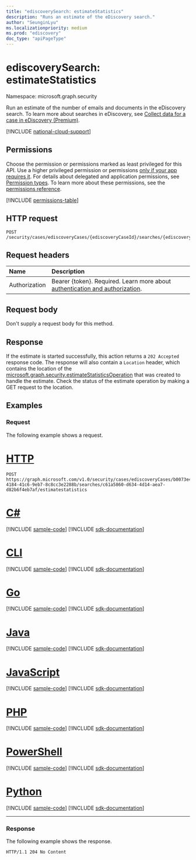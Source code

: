 ```yaml
---
title: "ediscoverySearch: estimateStatistics"
description: "Runs an estimate of the eDiscovery search."
author: "SeunginLyu"
ms.localizationpriority: medium
ms.prod: "ediscovery"
doc_type: "apiPageType"
---
```


# ediscoverySearch: estimateStatistics
Namespace: microsoft.graph.security

Run an estimate of the number of emails and documents in the eDiscovery search. To learn more about searches in eDiscovery, see [Collect data for a case in eDiscovery (Premium)](/microsoft-365/compliance/collecting-data-for-ediscovery).


[!INCLUDE [national-cloud-support](../../includes/global-us.md)]

## Permissions
Choose the permission or permissions marked as least privileged for this API. Use a higher privileged permission or permissions [only if your app requires it](/graph/permissions-overview#best-practices-for-using-microsoft-graph-permissions). For details about delegated and application permissions, see [Permission types](/graph/permissions-overview#permission-types). To learn more about these permissions, see the [permissions reference](/graph/permissions-reference).

<!-- { "blockType": "permissions", "name": "security_ediscoverysearch_estimatestatistics" } -->
[!INCLUDE [permissions-table](../includes/permissions/security-ediscoverysearch-estimatestatistics-permissions.md)]

## HTTP request

<!-- {
  "blockType": "ignored"
}
-->
``` http
POST /security/cases/ediscoveryCases/{ediscoveryCaseId}/searches/{ediscoverySearchId}/estimateStatistics
```

## Request headers
|Name|Description|
|:---|:---|
|Authorization|Bearer {token}. Required. Learn more about [authentication and authorization](/graph/auth/auth-concepts).|

## Request body
Don't supply a request body for this method.

## Response

If the estimate is started successfully, this action returns a `202 Accepted` response code.
The response will also contain a `Location` header, which contains the location of the [microsoft.graph.security.estimateStatisticsOperation](../resources/security-ediscoveryestimateoperation.md) that was created to handle the estimate. Check the status of the estimate operation by making a GET request to the location.

## Examples

### Request
The following example shows a request.

# [HTTP](#tab/http)
<!-- {
  "blockType": "request",
  "name": "ediscoverysearchthis.estimatestatistics"
}
-->
``` http
POST https://graph.microsoft.com/v1.0/security/cases/ediscoveryCases/b0073e4e-4184-41c6-9eb7-8c8cc3e2288b/searches/c61a5860-d634-4d14-aea7-d82b6f4eb7af/estimatestatistics
```

# [C#](#tab/csharp)
[!INCLUDE [sample-code](../includes/snippets/csharp/ediscoverysearchthisestimatestatistics-csharp-snippets.md)]
[!INCLUDE [sdk-documentation](../includes/snippets/snippets-sdk-documentation-link.md)]

# [CLI](#tab/cli)
[!INCLUDE [sample-code](../includes/snippets/cli/ediscoverysearchthisestimatestatistics-cli-snippets.md)]
[!INCLUDE [sdk-documentation](../includes/snippets/snippets-sdk-documentation-link.md)]

# [Go](#tab/go)
[!INCLUDE [sample-code](../includes/snippets/go/ediscoverysearchthisestimatestatistics-go-snippets.md)]
[!INCLUDE [sdk-documentation](../includes/snippets/snippets-sdk-documentation-link.md)]

# [Java](#tab/java)
[!INCLUDE [sample-code](../includes/snippets/java/ediscoverysearchthisestimatestatistics-java-snippets.md)]
[!INCLUDE [sdk-documentation](../includes/snippets/snippets-sdk-documentation-link.md)]

# [JavaScript](#tab/javascript)
[!INCLUDE [sample-code](../includes/snippets/javascript/ediscoverysearchthisestimatestatistics-javascript-snippets.md)]
[!INCLUDE [sdk-documentation](../includes/snippets/snippets-sdk-documentation-link.md)]

# [PHP](#tab/php)
[!INCLUDE [sample-code](../includes/snippets/php/ediscoverysearchthisestimatestatistics-php-snippets.md)]
[!INCLUDE [sdk-documentation](../includes/snippets/snippets-sdk-documentation-link.md)]

# [PowerShell](#tab/powershell)
[!INCLUDE [sample-code](../includes/snippets/powershell/ediscoverysearchthisestimatestatistics-powershell-snippets.md)]
[!INCLUDE [sdk-documentation](../includes/snippets/snippets-sdk-documentation-link.md)]

# [Python](#tab/python)
[!INCLUDE [sample-code](../includes/snippets/python/ediscoverysearchthisestimatestatistics-python-snippets.md)]
[!INCLUDE [sdk-documentation](../includes/snippets/snippets-sdk-documentation-link.md)]

---

### Response
The following example shows the response.

<!-- {
  "blockType": "response",
  "truncated": true
}
-->
``` http
HTTP/1.1 204 No Content
```
